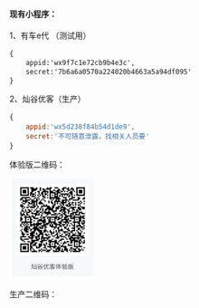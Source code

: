#### 现有小程序：

1、有车e代 （测试用）

```
{
    appid:'wx9f7c1e72cb9b4e3c',
    secret:'7b6a6a0570a224020b4663a5a94df095'    
}
```

2、灿谷优客（生产）

```js
{
    appid:'wx5d238f84b54d1de9',
    secret:'不可随意泄露，找相关人员要'
}
```

体验版二维码：
<div>
<img src='/assets/images/灿谷优客体验版' style='width:150px;margin:0 auto;' alt='灿谷优客体验版' title='灿谷优客体验版'>


</div>


生产二维码：



